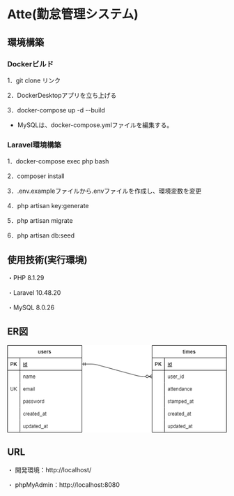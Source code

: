 # Atte(勤怠管理システム)

## 環境構築
### Dockerビルド
1．git clone リンク

2．DockerDesktopアプリを立ち上げる

3．docker-compose up -d --build

* MySQLは、docker-compose.ymlファイルを編集する。

### Laravel環境構築
1．docker-compose exec php bash

2．⁠composer install

3．.env.exampleファイルから.envファイルを作成し、環境変数を変更

4．php artisan key:generate

5．⁠php artisan migrate

6．php artisan db:seed


## 使用技術(実行環境)
・PHP 8.1.29

・Laravel 10.48.20

・MySQL 8.0.26

## ER図
![ER図](./atte.drawio.png)

## URL
・ 開発環境：http://localhost/

・ phpMyAdmin：http://localhost:8080
